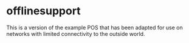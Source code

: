 # offlinesupport
This is a version of the example POS that has been adapted for use on networks with limited connectivity to the outside world.
